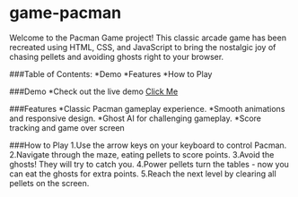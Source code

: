 # game-pacman

Welcome to the Pacman Game project! This classic arcade game has been recreated using HTML, CSS, and JavaScript to bring the nostalgic joy of chasing pellets and avoiding ghosts right to your browser.

###Table of Contents:
*Demo
*Features
*How to Play

###Demo
*Check out the live demo [Click Me](https://www.kapwing.com/videos/65e6c95dc63c1d8f6e43feec)

###Features
*Classic Pacman gameplay experience.
*Smooth animations and responsive design.
*Ghost AI for challenging gameplay.
*Score tracking and game over screen

###How to Play
1.Use the arrow keys on your keyboard to control Pacman.
2.Navigate through the maze, eating pellets to score points.
3.Avoid the ghosts! They will try to catch you.
4.Power pellets turn the tables - now you can eat the ghosts for extra points.
5.Reach the next level by clearing all pellets on the screen.
